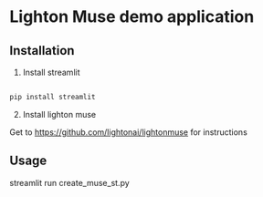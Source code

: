 # Lighton Muse demo application

## Installation 

1. Install streamlit 

```bash

pip install streamlit 

```

2. Install lighton muse 

Get to https://github.com/lightonai/lightonmuse for instructions

## Usage 

streamlit run create_muse_st.py

